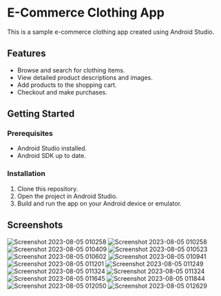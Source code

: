 # E-Commerce Clothing App

This is a sample e-commerce clothing app created using Android Studio.

## Features

- Browse and search for clothing items.
- View detailed product descriptions and images.
- Add products to the shopping cart.
- Checkout and make purchases.

## Getting Started

### Prerequisites

- Android Studio installed.
- Android SDK up to date.

### Installation

1. Clone this repository.
2. Open the project in Android Studio.
3. Build and run the app on your Android device or emulator.

## Screenshots

![Screenshot 2023-08-05 010258](https://github.com/Soundarya-55/E-Commerce-App/assets/144033944/1686645c-77d1-4bbf-9adf-73e5ea2d2f39)
![Screenshot 2023-08-05 010258](https://github.com/Soundarya-55/E-Commerce-App/assets/144033944/357416c1-0262-4bee-9873-9ee03a6d4912)
![Screenshot 2023-08-05 010409](https://github.com/Soundarya-55/E-Commerce-App/assets/144033944/6c130fbd-fb64-4b79-b18e-1ccd5153e313)
![Screenshot 2023-08-05 010523](https://github.com/Soundarya-55/E-Commerce-App/assets/144033944/2993d341-04c0-47a7-a187-b4f5b584acac)
![Screenshot 2023-08-05 010602](https://github.com/Soundarya-55/E-Commerce-App/assets/144033944/0a6287e5-7a8d-4f58-9aff-1ec2f8837177)
![Screenshot 2023-08-05 010941](https://github.com/Soundarya-55/E-Commerce-App/assets/144033944/d8496bfc-e80a-4c98-aa36-d0d71e59c22a)
![Screenshot 2023-08-05 011201](https://github.com/Soundarya-55/E-Commerce-App/assets/144033944/e3959ce7-5e81-4100-b855-e4327bd8b0a5)
![Screenshot 2023-08-05 011249](https://github.com/Soundarya-55/E-Commerce-App/assets/144033944/e74e1bf0-2b09-451a-a522-43690a791ef5)
![Screenshot 2023-08-05 011324](https://github.com/Soundarya-55/E-Commerce-App/assets/144033944/e3167a72-f8af-4cdf-9d8d-19943b204354)
![Screenshot 2023-08-05 011324](https://github.com/Soundarya-55/E-Commerce-App/assets/144033944/f0dc4ab4-204a-4a58-90b3-82034731ca9e)
![Screenshot 2023-08-05 011645](https://github.com/Soundarya-55/E-Commerce-App/assets/144033944/1e567688-43f1-4a5a-9d9f-d0c8a605487a)
![Screenshot 2023-08-05 011844](https://github.com/Soundarya-55/E-Commerce-App/assets/144033944/7c4b42a4-e748-442c-9f65-e9f0367653e4)
![Screenshot 2023-08-05 012050](https://github.com/Soundarya-55/E-Commerce-App/assets/144033944/43d751c2-306b-46bb-8fd0-211636724f7e)
![Screenshot 2023-08-05 012629](https://github.com/Soundarya-55/E-Commerce-App/assets/144033944/9a9a5e23-1d5f-40ee-9769-d95005df08f2)









